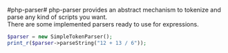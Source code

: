 #php-parser#
php-parser provides an abstract mechanism to tokenize and parse any kind of scripts you want.  
There are some implemented parsers ready to use for expressions.

````php
$parser = new SimpleTokenParser();
print_r($parser->parseString("12 + 13 / 6"));
````
